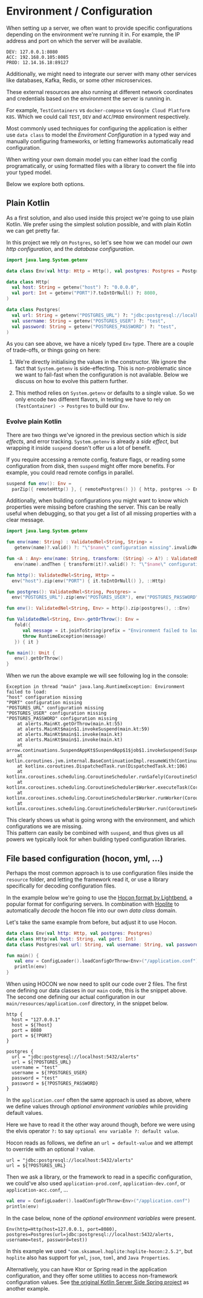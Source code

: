 # Environment / Configuration

When setting up a server, we often want to provide specific configurations depending on the environment we're running it in. 
For example, the IP address and port on which the server will be available.

```text
DEV: 127.0.0.1:8080
ACC: 192.168.0.105:8085
PROD: 12.14.16.18:89127
```

Additionally, we might need to integrate our server with many other services 
like databases, Kafka, Redis, or some other microservices.

These external resources are also running at different network coordinates 
and credentials based on the environment the server is running in.

For example, `TestContainers` vs `docker-compose` vs `Google Cloud Platform K8S`.
Which we could call `TEST`, `DEV` and `ACC`/`PROD` environment respectively.

Most commonly used techniques for configuring the application is either use `data class` to model the _Enviroment Configuration_ in a typed way and manually configuring frameworks, or letting frameworks automatically read configuration.

When writing your own domain model you can either load the config programatically, or using formatted files with a library to convert the file into your typed model.

Below we explore both options.

## Plain Kotlin

As a first solution, and also used inside this project we're going to use plain Kotlin.
We prefer using the simplest solution possible, and with plain Kotlin we can get pretty far.

In this project we rely on `Postgres`,
so let's see how we can model our _own http configuration_, and the _database configuration_.

```kotlin
import java.lang.System.getenv

data class Env(val http: Http = Http(), val postgres: Postgres = Postgres())

data class Http(
  val host: String = getenv("host") ?: "0.0.0.0",
  val port: Int = getenv("PORT")?.toIntOrNull() ?: 8080,
)

data class Postgres(
  val url: String = getenv("POSTGRES_URL") ?: "jdbc:postgresql://localhost:5432/alerts",
  val username: String = getenv("POSTGRES_USER") ?: "test",
  val password: String = getenv("POSTGRES_PASSWORD") ?: "test",
)
```

As you can see above, we have a nicely typed `Env` type. There are a couple of trade-offs, or things going on here:

1. We're directly initialising the values in the constructor. We ignore the fact that `System.getenv` is side-effecting.
   This is non-problematic since we want to fail-fast when the configuration is not available.
   Below we discuss on how to evolve this pattern further.

2. This method relies on `System.getenv` or defaults to a single value.
   So we only encode two different flavors, in testing we have to rely on `(TestContainer) -> Postgres` to build our `Env`.

### Evolve plain Kotlin

There are two things we've ignored in the previous section which is _side effects_, and error tracking.
`System.getenv` is already a _side effect_, but wrapping it inside `suspend` doesn't offer us a lot of benefit.

If you require accessing a remote config, feature flags, or reading some configuration from disk, then `suspend` might offer more benefits.
For example, you could read remote configs in parallel.

```kotlin
suspend fun env(): Env =
  parZip({ remoteHttp() }, { remotePostgres() }) { http, postgres -> Env(http, postgres) }
```

Additionally, when building configurations you might want to know which properties were missing before crashing the server.
This can be really useful when debugging, so that you get a list of all missing properties with a clear message.

```kotlin
import java.lang.System.getenv

fun env(name: String) : ValidatedNel<String, String> =
   getenv(name)?.valid() ?: "\"$name\" configuration missing".invalidNel()

fun <A : Any> env(name: String, transform: (String) -> A?) : ValidatedNel<String, A> =
   env(name).andThen { transform(it)?.valid() ?: "\"$name\" configuration found with $it".invalidNel() }

fun http(): ValidatedNel<String, Http> = 
  env("host").zip(env("PORT") { it.toIntOrNull() }, ::Http)

fun postgres(): ValidatedNel<String, Postgres> =
  env("POSTGRES_URL").zip(env("POSTGRES_USER"), env("POSTGRES_PASSWORD"), ::Postgres)

fun env(): ValidatedNel<String, Env> = http().zip(postgres(), ::Env)

fun ValidatedNel<String, Env>.getOrThrow(): Env =
   fold({
      val message = it.joinToString(prefix = "Environment failed to load:\n", separator = "\n")
      throw RuntimeException(message)
   }) { it }

fun main(): Unit {
   env().getOrThrow()
}
```

When we run the above example we will see following log in the console:

```text
Exception in thread "main" java.lang.RuntimeException: Environment failed to load:
"host" configuration missing
"PORT" configuration missing
"POSTGRES_URL" configuration missing
"POSTGRES_USER" configuration missing
"POSTGRES_PASSWORD" configuration missing
	at alerts.MainKt.getOrThrow(main.kt:55)
	at alerts.MainKt$main$1.invokeSuspend(main.kt:59)
	at alerts.MainKt$main$1.invoke(main.kt)
	at alerts.MainKt$main$1.invoke(main.kt)
	at arrow.continuations.SuspendAppKt$SuspendApp$1$job$1.invokeSuspend(SuspendApp.kt:37)
	at kotlin.coroutines.jvm.internal.BaseContinuationImpl.resumeWith(ContinuationImpl.kt:33)
	at kotlinx.coroutines.DispatchedTask.run(DispatchedTask.kt:106)
	at kotlinx.coroutines.scheduling.CoroutineScheduler.runSafely(CoroutineScheduler.kt:570)
	at kotlinx.coroutines.scheduling.CoroutineScheduler$Worker.executeTask(CoroutineScheduler.kt:750)
	at kotlinx.coroutines.scheduling.CoroutineScheduler$Worker.runWorker(CoroutineScheduler.kt:677)
	at kotlinx.coroutines.scheduling.CoroutineScheduler$Worker.run(CoroutineScheduler.kt:664)
```

This clearly shows us what is going wrong with the environment, and which configurations we are missing.  
This pattern can easily be combined with `suspend`,
and thus gives us all powers we typically look for when building typed configuration libraries.

## File based configuration (hocon, yml, ...)

Perhaps the most common approach is to use configuration files inside the `resource` folder, and letting the framework read it, or use a library specifically for decoding configuration files.

In the example below we're going to use the [Hocon format by Lightbend](https://github.com/lightbend/config/blob/main/HOCON.md), a popular format for configuring servers.
In combination with [Hoplite](https://github.com/sksamuel/hoplite) to automatically _decode_ the hocon file into our own _data class_ domain.

Let's take the same example from before, but adjust it to use Hocon.

```kotlin
data class Env(val http: Http, val postgres: Postgres)
data class Http(val host: String, val port: Int)
data class Postgres(val url: String, val username: String, val password: String)

fun main() {
   val env = ConfigLoader().loadConfigOrThrow<Env>("/application.conf")
   println(env)
}
```

When using HOCON we now need to split our code over 2 files.
The first one defining our data classes in our `main` code, this is the snippet above.
The second one defining our actual configuration in our `main/resources/application.conf` directory, in the snippet below. 


```text
http {
  host = "127.0.0.1"
  host = ${?host}
  port = 8080
  port = ${?PORT}
}

postgres {
  url = "jdbc:postgresql://localhost:5432/alerts"
  url = ${?POSTGRES_URL}
  username = "test"
  username = ${?POSTGRES_USER}
  password = "test"
  password = ${?POSTGRES_PASSWORD}
}
```

In the `application.conf` often the same approach is used as above,
where we define values through _optional environment variables_ while providing default values.

Here we have to read it the other way around though,
before we were using the elvis operator `?:` to say `optional env variable ?: default value`.

Hocon reads as follows, we define an `url = default-value` and we attempt to override with an optional `?` value.

```text
url = "jdbc:postgresql://localhost:5432/alerts"
url = ${?POSTGRES_URL}
```

Then we ask a library, or the framework to read in a specific configuration,
we could've also used `application-prod.conf`, `application-dev.conf`, or `application-acc.conf`, ... 

```kotlin
val env = ConfigLoader().loadConfigOrThrow<Env>("/application.conf")
println(env)
```

In the case below, none of the _optional environment variables_ were present.

```text
Env(http=Http(host=127.0.0.1, port=8080), postgres=Postgres(url=jdbc:postgresql://localhost:5432/alerts, username=test, password=test))
```

In this example we used `"com.sksamuel.hoplite:hoplite-hocon:2.5.2"`, but `hoplite` also has support for `yml`, `json`, `toml`, and `Java Properties`.

Alternatively, you can have Ktor or Spring read in the application configuration, and they offer some utilities to access non-framework configuration values.
See [the original Kotlin Server Side Spring project](https://github.com/47deg/kotlin-server-side/blob/master/application/src/main/resources/application.conf) as another example. 
